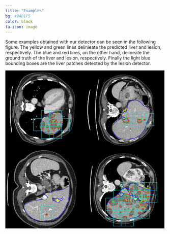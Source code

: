 ```yaml
---
title: "Examples"
bg: #9AD1F5
color: black
fa-icon: image
---
```

Some examples obtained with our detector can be seen in the following figure. The yellow and green lines delinieate the predicted liver and lesion, respectively. The blue and red lines, on the other hand, delineate the ground truth of the liver and lesion, respectively. Finally the light blue bounding boxes are the liver patches detected by the lesion detector.

<img src="./assets/img/detection.png"  style="width:500px" align="middle">
 
